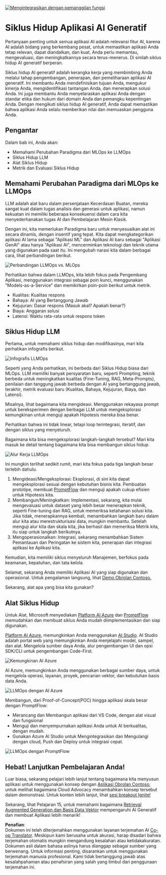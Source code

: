 <!--
CO_OP_TRANSLATOR_METADATA:
{
  "original_hash": "27a5347a5022d5ef0a72ab029b03526a",
  "translation_date": "2025-05-19T23:31:41+00:00",
  "source_file": "14-the-generative-ai-application-lifecycle/README.md",
  "language_code": "id"
}
-->
[![Mengintegrasikan dengan pemanggilan fungsi](../../../translated_images/14-lesson-banner.0b85d0b37979269e80a18bb1e758e1ccca0a2195b426a0af666c8ad14aee60b0.id.png)](https://aka.ms/gen-ai-lesson14-gh?WT.mc_id=academic-105485-koreyst)

# Siklus Hidup Aplikasi AI Generatif

Pertanyaan penting untuk semua aplikasi AI adalah relevansi fitur AI, karena AI adalah bidang yang berkembang pesat, untuk memastikan aplikasi Anda tetap relevan, dapat diandalkan, dan kuat, Anda perlu memantau, mengevaluasi, dan meningkatkannya secara terus-menerus. Di sinilah siklus hidup AI generatif berperan.

Siklus hidup AI generatif adalah kerangka kerja yang membimbing Anda melalui tahap pengembangan, penerapan, dan pemeliharaan aplikasi AI generatif. Ini membantu Anda mendefinisikan tujuan Anda, mengukur kinerja Anda, mengidentifikasi tantangan Anda, dan menerapkan solusi Anda. Ini juga membantu Anda menyelaraskan aplikasi Anda dengan standar etika dan hukum dari domain Anda dan pemangku kepentingan Anda. Dengan mengikuti siklus hidup AI generatif, Anda dapat memastikan bahwa aplikasi Anda selalu memberikan nilai dan memuaskan pengguna Anda.

## Pengantar

Dalam bab ini, Anda akan:

- Memahami Perubahan Paradigma dari MLOps ke LLMOps
- Siklus Hidup LLM
- Alat Siklus Hidup
- Metrik dan Evaluasi Siklus Hidup

## Memahami Perubahan Paradigma dari MLOps ke LLMOps

LLM adalah alat baru dalam persenjataan Kecerdasan Buatan, mereka sangat kuat dalam tugas analisis dan generasi untuk aplikasi, namun kekuatan ini memiliki beberapa konsekuensi dalam cara kita menyederhanakan tugas AI dan Pembelajaran Mesin Klasik.

Dengan ini, kita memerlukan Paradigma baru untuk menyesuaikan alat ini secara dinamis, dengan insentif yang tepat. Kita dapat mengkategorikan aplikasi AI lama sebagai "Aplikasi ML" dan Aplikasi AI baru sebagai "Aplikasi GenAI" atau hanya "Aplikasi AI", mencerminkan teknologi dan teknik utama yang digunakan pada saat itu. Ini mengubah narasi kita dalam berbagai cara, lihat perbandingan berikut.

![Perbandingan LLMOps vs. MLOps](../../../translated_images/01-llmops-shift.82d7bf6eb2d98a01e35f234df654e9aa4ebec89792f274695a5da8dc3f388084.id.png)

Perhatikan bahwa dalam LLMOps, kita lebih fokus pada Pengembang Aplikasi, menggunakan integrasi sebagai poin kunci, menggunakan "Models-as-a-Service" dan memikirkan poin-poin berikut untuk metrik.

- Kualitas: Kualitas respons
- Bahaya: AI yang Bertanggung Jawab
- Kejujuran: Dasar respons (Masuk akal? Apakah benar?)
- Biaya: Anggaran solusi
- Latensi: Waktu rata-rata untuk respons token

## Siklus Hidup LLM

Pertama, untuk memahami siklus hidup dan modifikasinya, mari kita perhatikan infografis berikut.

![Infografis LLMOps](../../../translated_images/02-llmops.287de964b5ce9577678b7f053efb3a3c92adf0852c882c5bae94c11b7563e4db.id.png)

Seperti yang Anda perhatikan, ini berbeda dari Siklus Hidup biasa dari MLOps. LLM memiliki banyak persyaratan baru, seperti Prompting, teknik berbeda untuk meningkatkan kualitas (Fine-Tuning, RAG, Meta-Prompts), penilaian dan tanggung jawab berbeda dengan AI yang bertanggung jawab, terakhir, metrik evaluasi baru (Kualitas, Bahaya, Kejujuran, Biaya, dan Latensi).

Misalnya, lihat bagaimana kita mengideasi. Menggunakan rekayasa prompt untuk bereksperimen dengan berbagai LLM untuk mengeksplorasi kemungkinan untuk menguji apakah Hipotesis mereka bisa benar.

Perhatikan bahwa ini tidak linear, tetapi loop terintegrasi, iteratif, dan dengan siklus yang menyeluruh.

Bagaimana kita bisa mengeksplorasi langkah-langkah tersebut? Mari kita masuk ke detail tentang bagaimana kita bisa membangun siklus hidup.

![Alur Kerja LLMOps](../../../translated_images/03-llm-stage-flows.f3b87c210c1fe37084a7b7408877ff1688e2dc565694789820ec259e76d4ed05.id.png)

Ini mungkin terlihat sedikit rumit, mari kita fokus pada tiga langkah besar terlebih dahulu.

1. Mengideasi/Mengeksplorasi: Eksplorasi, di sini kita dapat mengeksplorasi sesuai dengan kebutuhan bisnis kita. Pembuatan prototipe, membuat [PromptFlow](https://microsoft.github.io/promptflow/index.html?WT.mc_id=academic-105485-koreyst) dan menguji apakah cukup efisien untuk Hipotesis kita.
1. Membangun/Meningkatkan: Implementasi, sekarang, kita mulai mengevaluasi untuk dataset yang lebih besar menerapkan teknik, seperti Fine-tuning dan RAG, untuk memeriksa ketahanan solusi kita. Jika tidak, menerapkannya kembali, menambahkan langkah baru dalam alur kita atau merestrukturisasi data, mungkin membantu. Setelah menguji alur kita dan skala kita, jika berhasil dan memeriksa Metrik kita, itu siap untuk langkah berikutnya.
1. Mengoperasionalkan: Integrasi, sekarang menambahkan Sistem Pemantauan dan Peringatan ke sistem kita, penerapan dan integrasi aplikasi ke Aplikasi kita.

Kemudian, kita memiliki siklus menyeluruh Manajemen, berfokus pada keamanan, kepatuhan, dan tata kelola.

Selamat, sekarang Anda memiliki Aplikasi AI yang siap digunakan dan operasional. Untuk pengalaman langsung, lihat [Demo Obrolan Contoso.](https://nitya.github.io/contoso-chat/?WT.mc_id=academic-105485-koreys)

Sekarang, alat apa yang bisa kita gunakan?

## Alat Siklus Hidup

Untuk Alat, Microsoft menyediakan [Platform AI Azure](https://azure.microsoft.com/solutions/ai/?WT.mc_id=academic-105485-koreys) dan [PromptFlow](https://microsoft.github.io/promptflow/index.html?WT.mc_id=academic-105485-koreyst) memudahkan dan membuat siklus Anda mudah diimplementasikan dan siap digunakan.

[Platform AI Azure](https://azure.microsoft.com/solutions/ai/?WT.mc_id=academic-105485-koreys), memungkinkan Anda menggunakan [AI Studio](https://ai.azure.com/?WT.mc_id=academic-105485-koreys). AI Studio adalah portal web yang memungkinkan Anda menjelajahi model, sampel, dan alat. Mengelola sumber daya Anda, alur pengembangan UI dan opsi SDK/CLI untuk pengembangan Code-First.

![Kemungkinan AI Azure](../../../translated_images/04-azure-ai-platform.bf903e8cdf00f73896d804bd8e6bea62f5280498c998271bd5629c1efa8b466f.id.png)

AI Azure, memungkinkan Anda menggunakan berbagai sumber daya, untuk mengelola operasi, layanan, proyek, pencarian vektor, dan kebutuhan basis data Anda.

![LLMOps dengan AI Azure](../../../translated_images/05-llm-azure-ai-prompt.dc29c0d74b1dd939f7c6cbf28b1fee54b9a846ba04d4068c40134e2627cb7232.id.png)

Membangun, dari Proof-of-Concept(POC) hingga aplikasi skala besar dengan PromptFlow:

- Merancang dan Membangun aplikasi dari VS Code, dengan alat visual dan fungsional
- Menguji dan menyempurnakan aplikasi Anda untuk AI berkualitas, dengan mudah.
- Gunakan Azure AI Studio untuk Mengintegrasikan dan Mengulangi dengan cloud, Push dan Deploy untuk integrasi cepat.

![LLMOps dengan PromptFlow](../../../translated_images/06-llm-promptflow.8f0a6fcbea793a042a3db89ca1db1aa8fd540526958c97b5e894748fb4a87edd.id.png)

## Hebat! Lanjutkan Pembelajaran Anda!

Luar biasa, sekarang pelajari lebih lanjut tentang bagaimana kita menyusun aplikasi untuk menggunakan konsep dengan [Aplikasi Obrolan Contoso](https://nitya.github.io/contoso-chat/?WT.mc_id=academic-105485-koreyst), untuk melihat bagaimana Cloud Advocacy menambahkan konsep tersebut dalam demonstrasi. Untuk konten lebih lanjut, lihat [sesi breakout Ignite!](https://www.youtube.com/watch?v=DdOylyrTOWg)

Sekarang, lihat Pelajaran 15, untuk memahami bagaimana [Retrieval Augmented Generation dan Basis Data Vektor](../15-rag-and-vector-databases/README.md?WT.mc_id=academic-105485-koreyst) mempengaruhi AI Generatif dan membuat Aplikasi lebih menarik!

**Penafian**:  
Dokumen ini telah diterjemahkan menggunakan layanan terjemahan AI [Co-op Translator](https://github.com/Azure/co-op-translator). Meskipun kami berusaha untuk akurasi, harap disadari bahwa terjemahan otomatis mungkin mengandung kesalahan atau ketidakakuratan. Dokumen asli dalam bahasa aslinya harus dianggap sebagai sumber yang berwenang. Untuk informasi penting, disarankan untuk menggunakan terjemahan manusia profesional. Kami tidak bertanggung jawab atas kesalahpahaman atau penafsiran yang salah yang timbul dari penggunaan terjemahan ini.